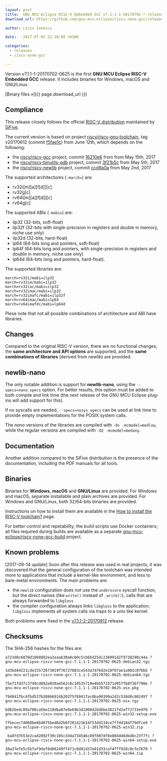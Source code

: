 ```yaml
---
layout: post
title:  GNU MCU Eclipse RISC-V Embedded GCC v7.1.1-1-20170702-* released
download_url: https://github.com/gnu-mcu-eclipse/riscv-none-gcc/releases/tag/v7.1.1-1-20170702-0625

author: Liviu Ionescu

date:   2017-07-02 22:38:00 +0300

categories:
  - releases
  - riscv-none-gcc

---
```


Version v7.1.1-1-20170702-0625 is the first **GNU MCU Eclipse RISC-V Embedded GCC** release. It includes binaries for Windows, macOS and GNU/Linux.

[Binary files »]({{ page.download_url }})

## Compliance

This release closely follows the official [RISC-V distribution](https://github.com/riscv/riscv-gcc) maintained by [SiFive](https://www.sifive.com).

The current version is based on project [riscv/riscv-gnu-toolchain](https://github.com/riscv/riscv-gnu-toolchain), tag v20170612 (commit [f5fae1c](https://github.com/riscv/riscv-gnu-toolchain/tree/f5fae1c27b2365da773816ddcd92f533867f28ec)) from June 12th, which depends on the following:

* the [riscv/riscv-gcc](https://github.com/riscv/riscv-gcc) project, commit [16210e6](https://github.com/riscv/riscv-gcc/commit/16210e6270e200cd4892a90ecef608906be3a130) from from May 15th, 2017
* the [riscv/riscv-binutils-gdb](https://github.com/riscv/riscv-binutils-gdb) project, commit [3f21b5c](https://github.com/riscv/riscv-binutils-gdb/commit/3f21b5c9675db61ef5462442b6a068d4a3da8aaf) from May 5th, 2017
* the [riscv/riscv-newlib](https://github.com/riscv/riscv-newlib) project, commit [ccd8a0a](https://github.com/riscv/riscv-newlib/commit/ccd8a0a4ffbbc00400892334eaf64a1616302b35) from May 2nd, 2017

The supported architectures (`-march=`) are:

* rv32i[m][a][f[d]][c]
* rv32g[c] 
* rv64i[m][a][f[d]][c]
* rv64g[c] 

The supported ABIs (`-mabi=`) are:

* ilp32 (32-bits, soft-float)
* ilp32f (32-bits with single-precision in registers and double in memory, niche use only)
* ilp32d (32-bits, hard-float)
* lp64 (64-bits long and pointers, soft-float)
* lp64f (64-bits long and pointers, with single-precision in registers and double in memory, niche use only)
* lp64d (64-bits long and pointers, hard-float).

The supported libraries are:

```
march=rv32i/mabi=ilp32
march=rv32im/mabi=ilp32
march=rv32iac/mabi=ilp32
march=rv32imac/mabi=ilp32
march=rv32imafc/mabi=ilp32f
march=rv64imac/mabi=lp64
march=rv64imafdc/mabi=lp64d
```

Plese note that not all possible combinations of architecture and ABI have libraries.

## Changes

Compared to the original RISC-V version, there are no functional changes; the **same architecture and API options** are supported, and the **same combinations of libraries** (derived from newlib) are provided.

## newlib-nano

The only notable addition is support for **newlib-nano**, using the `--specs=nano.specs` option. For better results, this option must be added to both compile and link time (the next release of the GNU MCU Eclipse plug-ins will add support for this).

If no syscalls are needed, `--specs=nosys.specs` can be used at link time to provide empty implementations for the POSIX system calls.

The _nano_ versions of the libraries are compiled with `-Os -mcmodel=medlow`, while the regular versions are compiled with `-O2 -mcmodel=medany`.

## Documentation

Another addition compared to the SiFive distribution is the presence of the documentation, including the PDF manuals for all tools.

## Binaries

Binaries for **Windows**, **macOS** and **GNU/Linux** are provided. For Windows and macOS, separate installable and plain archives are provided. For Windows and GNU/Linux, both 32/64-bits binaries are provided.

Instructions on how to install them are available in the [How to install the RISC-V toolchain?](https://gnu-mcu-eclipse.github.io/toolchain/riscv/install/) page.

For better control and repetability, the build scripts use Docker containers; all files required during builds are available as a separate [gnu-mcu-eclipse/riscv-none-gcc-build](https://github.com/gnu-mcu-eclipse/riscv-none-gcc-build) project. 

## Known problems

[2017-09-14 update] Soon after this release was used in real projects, it was discovered that the general configuration of the toolchain was intended more to applications that include a kernel-like environment, and less to bare-metal environments. The main problems are:

* the `newlib` configuration does not use the `underscore` syscall function, but the direct names (like `write()` instead of `_write()`), calls that are always forwarded to `libgloss`
* the compiler configuration always links `libgloss` to the application; `libgloss` implements all system calls via traps to a unix like kernel.

Both problems were fixed in the [v7.1.1-2-20170912](https://gnu-mcu-eclipse.github.io/blog/2017/09/13/riscv-none-gcc-v7-1-1-2-20170912-released/) release.

## Checksums

The SHA-256 hashes for the files are:

```console
a723d8c6870d1808882ea2eaa630a8c60c5cb6bd25dc238091d2f9738298c44a ?
gnu-mcu-eclipse-riscv-none-gcc-7.1.1-1-20170702-0625-debian32.tgz

1d36d44221cde15572673019f76727883ce543a7d76d2e10f07ae1a901c07bbb ?
gnu-mcu-eclipse-riscv-none-gcc-7.1.1-1-20170702-0625-debian64.tgz

75e71fd37c3749cd892e020a4562c0c10535719e4bb573371d957fb8f16f790e ?
gnu-mcu-eclipse-riscv-none-gcc-7.1.1-1-20170702-0625-osx.pkg

7940417bc4fbd537b38866914b20375f89417ac0ba90399a2d2c510d0c802497 ?
gnu-mcu-eclipse-riscv-none-gcc-7.1.1-1-20170702-0625-osx.tgz

b082bedc09af08ca56e218dba87e8e69b3d100042bdbbe3821fd2ef72f33e9f0 ?
gnu-mcu-eclipse-riscv-none-gcc-7.1.1-1-20170702-0625-win32-setup.exe

7fbecec74060be8b4075bed6d2b0f201421614f53dd134ce7ffdd18df79dfce9 ?
gnu-mcu-eclipse-riscv-none-gcc-7.1.1-1-20170702-0625-win32.zip

 ba8fd7b53e2cad2092f39c105c3d4a734546c89f807df8e804dd6db40c23f7fc ?
gnu-mcu-eclipse-riscv-none-gcc-7.1.1-1-20170702-0625-win64-setup.exe

30a37efe5c5bfaf9def8d06249ff471c8d81d37e01d33caf4fff928c8cfe7670 ?
gnu-mcu-eclipse-riscv-none-gcc-7.1.1-1-20170702-0625-win64.zip
```
